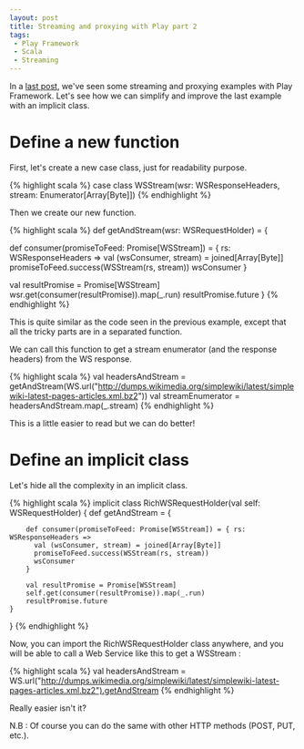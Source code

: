 ```yaml
---
layout: post
title: Streaming and proxying with Play part 2
tags:
 - Play Framework
 - Scala
 - Streaming
---
```



In a [last post](http://loicdescotte.github.io/posts/streaming/), we've seen some streaming and proxying examples with Play Framework.
Let's see how we can simplify and improve the last example with an implicit class.

# Define a new function

First, let's create a new case class, just for readability purpose.

{% highlight scala %}
case class WSStream(wsr: WSResponseHeaders, stream: Enumerator[Array[Byte]])
{% endhighlight %}

Then we create our new function.

{% highlight scala %}
def getAndStream(wsr: WSRequestHolder) = { 
    
  def consumer(promiseToFeed: Promise[WSStream]) = { rs: WSResponseHeaders =>
    val (wsConsumer, stream) = joined[Array[Byte]]
    promiseToFeed.success(WSStream(rs, stream))
    wsConsumer
  }
  
  val resultPromise = Promise[WSStream]
  wsr.get(consumer(resultPromise)).map(_.run)
  resultPromise.future
}
{% endhighlight %}

This is quite similar as the code seen in the previous example, except that all the tricky parts are in a separated function.

We can call this function to get a stream enumerator (and the response headers) from the WS response.

{% highlight scala %}
  val headersAndStream = getAndStream(WS.url("http://dumps.wikimedia.org/simplewiki/latest/simplewiki-latest-pages-articles.xml.bz2"))
  val streamEnumerator = headersAndStream.map(_.stream)
{% endhighlight %}

This is a little easier to read but we can do better!

# Define an implicit class

Let's hide all the complexity in an implicit class.

{% highlight scala %}
implicit class RichWSRequestHolder(val self: WSRequestHolder) {
    def getAndStream = {    

        def consumer(promiseToFeed: Promise[WSStream]) = { rs: WSResponseHeaders =>        
          val (wsConsumer, stream) = joined[Array[Byte]]
          promiseToFeed.success(WSStream(rs, stream))
          wsConsumer
        }

        val resultPromise = Promise[WSStream]
        self.get(consumer(resultPromise)).map(_.run)
        resultPromise.future
    }
  }
{% endhighlight %}

Now, you can import the RichWSRequestHolder class anywhere, and you will be able to call a Web Service like this to get a WSStream : 

{% highlight scala %}
  val headersAndStream = WS.url("http://dumps.wikimedia.org/simplewiki/latest/simplewiki-latest-pages-articles.xml.bz2").getAndStream
{% endhighlight %}

Really easier isn't it?

N.B : Of course you can do the same with other HTTP methods (POST, PUT, etc.).